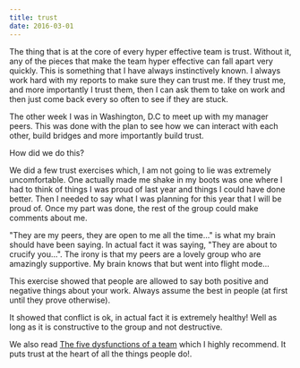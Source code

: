 ```yaml
---
title: trust
date: 2016-03-01
---
```


The thing that is at the core of every hyper effective team is trust. Without it, any of the pieces that make the team hyper effective can fall apart very quickly. This is something that I have always instinctively known. I always work hard with my reports to make sure they can trust me. If they trust me, and more importantly I trust them, then I can ask them to take on work and then just come back every so often to see if they are stuck.

The other week I was in Washington, D.C to meet up with my manager peers. This was done with the plan to see how we can interact with each other, build bridges and more importantly build trust.

How did we do this?

We did a few trust exercises which, I am not going to lie was extremely uncomfortable. One actually made me shake in my boots was one where I had to think of things I was proud of last year and things I could have done better. Then I needed to say what I was planning for this year that I will be proud of. Once my part was done, the rest of the group could make comments about me.

"They are my peers, they are open to me all the time..." is what my brain should have been saying. In actual fact it was saying, "They are about to crucify you...". The irony is that my peers are a lovely group who are amazingly supportive. My brain knows that but went into flight mode...

This exercise showed that people are allowed to say both positive and negative things about your work. Always assume the best in people (at first until they prove otherwise).

It showed that conflict is ok, in actual fact it is extremely healthy! Well as long as it is constructive to the group and not destructive.

We also read [The five dysfunctions of a team](https://www.amazon.co.uk/Five-Dysfunctions-Team-Leadership-Lencioni/dp/0787960756/) which I highly recommend. It puts trust at the heart of all the things people do!. 